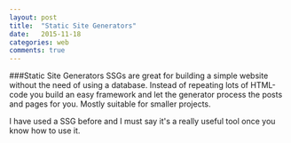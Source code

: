 ```yaml
---
layout: post
title:  "Static Site Generators"
date:   2015-11-18
categories: web
comments: true
---
```


###Static Site Generators
SSGs are great for building a simple website without the need of using a database. Instead of repeating lots of HTML-code you build an easy framework and let the generator process the posts and pages for you. Mostly suitable for smaller projects.

I have used a SSG before and I must say it's a really useful tool once you know how to use it.
